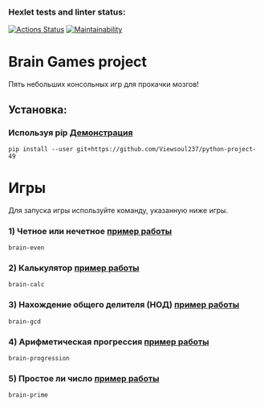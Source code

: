 ### Hexlet tests and linter status:
[![Actions Status](https://github.com/Viewsoul237/python-project-49/workflows/hexlet-check/badge.svg)](https://github.com/Viewsoul237/python-project-49/actions)
[![Maintainability](https://api.codeclimate.com/v1/badges/7e4d2c87224589c0c292/maintainability)](https://codeclimate.com/github/Viewsoul237/python-project-49/maintainability)

# Brain Games project

Пять небольших консольных игр для прокачки мозгов!

## Установка:

### Используя pip [Демонстрация](https://asciinema.org/a/LJuRoRQAu5mta91P8HBgfbbGh)

```
pip install --user git+https://github.com/Viewsoul237/python-project-49
```


# Игры
Для запуска игры используйте команду, указанную ниже игры.

### 1) Четное или нечетное [пример работы](https://asciinema.org/a/E2NI7GyRSsfAe6x47zjovfayT)
```
brain-even
```
### 2) Калькулятор [пример работы](https://asciinema.org/a/J0vL291RCEtqFWnLqZHutvGxE) 
```
brain-calc
```
### 3) Нахождение общего делителя (НОД) [пример работы](https://asciinema.org/a/Ubtv8BYOe8PzaMulUGLw2eC1y)
```
brain-gcd
```
### 4) Арифметическая прогрессия [пример работы](https://asciinema.org/a/478TAkml5JcvrZ0NT7inMkPBK)
```
brain-progression
```
### 5) Простое ли число [пример работы](https://asciinema.org/a/bytrtZXQtS2H9LPiLo9Rlcn2R)
```
brain-prime
```
